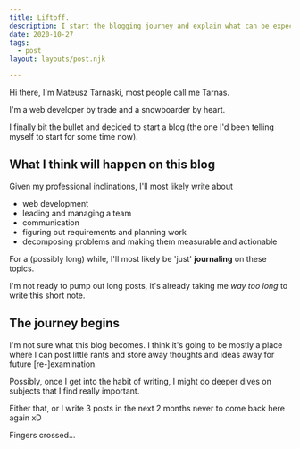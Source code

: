 ```yaml
---
title: Liftoff.
description: I start the blogging journey and explain what can be expected from this blog. While making 0 promises about regularity of the posts, by the way.
date: 2020-10-27
tags:
  - post
layout: layouts/post.njk

---
```


Hi there, I'm Mateusz Tarnaski, most people call me Tarnas.

I'm a web developer by trade and a snowboarder by heart.

I finally bit the bullet and decided to start a blog (the one I'd been telling myself to start for some time now).

## What I think will happen on this blog

Given my professional inclinations, I'll most likely write about
- web development
- leading and managing a team
- communication
- figuring out requirements and planning work
- decomposing problems and making them measurable and actionable

For a (possibly long) while, I'll most likely be 'just' **journaling** on these topics.

I'm not ready to pump out long posts, it's already taking me *way too long* to write this short note.

## The journey begins

I'm not sure what this blog becomes.
I think it's going to be mostly a place where I can post little rants and store away thoughts and ideas away for future [re-]examination.

Possibly, once I get into the habit of writing, I might do deeper dives on subjects that I find really important.

Either that, or I write 3 posts in the next 2 months never to come back here again xD

Fingers crossed...
